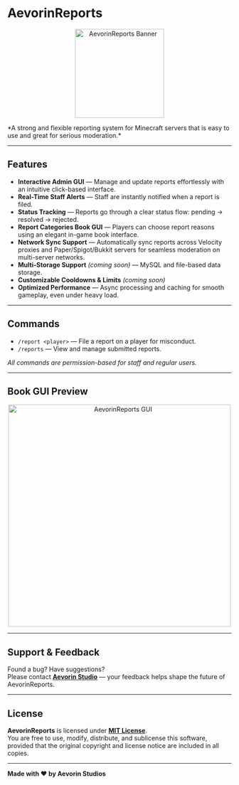 # AevorinReports
<p align="center">
  <img src="https://i.postimg.cc/9RR2yP4Z/aevorin-reports-title.png" alt="AevorinReports Banner" width="200"/>
</p>
*A strong and flexible reporting system for Minecraft servers that is easy to use and great for serious moderation.*

---

## Features

- **Interactive Admin GUI** — Manage and update reports effortlessly with an intuitive click-based interface.  
- **Real-Time Staff Alerts** — Staff are instantly notified when a report is filed.  
- **Status Tracking** — Reports go through a clear status flow: pending → resolved → rejected.  
- **Report Categories Book GUI** — Players can choose report reasons using an elegant in-game book interface.  
- **Network Sync Support** — Automatically sync reports across Velocity proxies and Paper/Spigot/Bukkit servers for seamless moderation on multi-server networks.  
- **Multi-Storage Support** *(coming soon)* — MySQL and file-based data storage.  
- **Customizable Cooldowns & Limits** *(coming soon)*  
- **Optimized Performance** — Async processing and caching for smooth gameplay, even under heavy load.

---

## Commands

- `/report <player>` — File a report on a player for misconduct.  
- `/reports` — View and manage submitted reports.  

*All commands are permission-based for staff and regular users.*

---

## Book GUI Preview

<p align="center">
  <img src="https://i.postimg.cc/Gh4mVFNK/aevorinreports123.png" alt="AevorinReports GUI" width="500"/>
</p>

---

## Support & Feedback

Found a bug? Have suggestions?  
Please contact **[Aevorin Studio](https://discord.gg/r2VbJEb8Pj)** — your feedback helps shape the future of AevorinReports.

---

## License

**AevorinReports** is licensed under **[MIT License](https://github.com/Aevorin-Studios/AevorinReports/?tab=MIT-1-ov-file)**.  
You are free to use, modify, distribute, and sublicense this software, provided that the original copyright and license notice are included in all copies.

---

**Made with ❤️ by Aevorin Studios**
